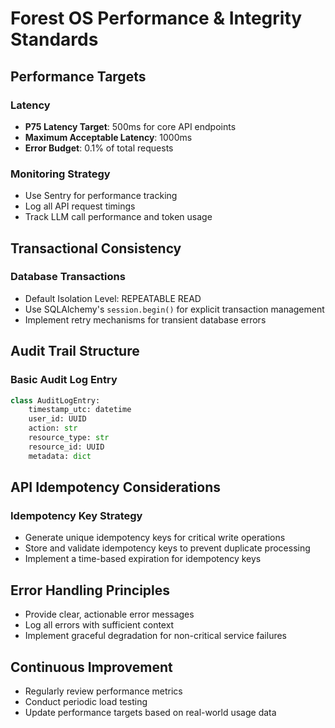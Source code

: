 # Forest OS Performance & Integrity Standards

## Performance Targets

### Latency
- **P75 Latency Target**: 500ms for core API endpoints
- **Maximum Acceptable Latency**: 1000ms
- **Error Budget**: 0.1% of total requests

### Monitoring Strategy
- Use Sentry for performance tracking
- Log all API request timings
- Track LLM call performance and token usage

## Transactional Consistency

### Database Transactions
- Default Isolation Level: REPEATABLE READ
- Use SQLAlchemy's `session.begin()` for explicit transaction management
- Implement retry mechanisms for transient database errors

## Audit Trail Structure

### Basic Audit Log Entry
```python
class AuditLogEntry:
    timestamp_utc: datetime
    user_id: UUID
    action: str
    resource_type: str
    resource_id: UUID
    metadata: dict
```

## API Idempotency Considerations

### Idempotency Key Strategy
- Generate unique idempotency keys for critical write operations
- Store and validate idempotency keys to prevent duplicate processing
- Implement a time-based expiration for idempotency keys

## Error Handling Principles
- Provide clear, actionable error messages
- Log all errors with sufficient context
- Implement graceful degradation for non-critical service failures

## Continuous Improvement
- Regularly review performance metrics
- Conduct periodic load testing
- Update performance targets based on real-world usage data
